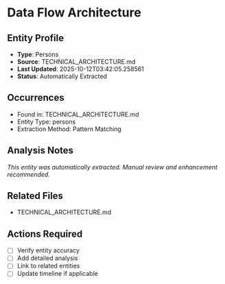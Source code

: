 # Data Flow Architecture

## Entity Profile
- **Type**: Persons
- **Source**: TECHNICAL_ARCHITECTURE.md
- **Last Updated**: 2025-10-12T03:42:05.258561
- **Status**: Automatically Extracted

## Occurrences
- Found in: TECHNICAL_ARCHITECTURE.md
- Entity Type: persons
- Extraction Method: Pattern Matching

## Analysis Notes
*This entity was automatically extracted. Manual review and enhancement recommended.*

## Related Files
- TECHNICAL_ARCHITECTURE.md

## Actions Required
- [ ] Verify entity accuracy
- [ ] Add detailed analysis
- [ ] Link to related entities
- [ ] Update timeline if applicable
